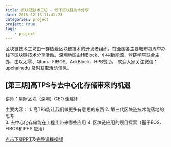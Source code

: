 ```yaml
---
title: 区块链技术工坊 - 线下区块链技术分享  
date: 2018-12-13 11:41:23
categories: project
project: true
tags:
    - project
---
```


区块链技术工坊由一群热爱区块链技术的开发者组织，在全国各主要城市每周举办线下区块链技术分享活动。深圳地区由HiBlock、小牛新能源、登链学院联合主办，由以太零、Qtum、FIBOS、AckBlock、HPB赞助。
欢迎大家关注微信：upchainedu 及时获取活动信息。
<!-- more -->

## [第三期]高TPS与去中心化存储带来的机遇

讲师：星际区块（深圳）CEO 谢建怀

主要内容：
    1. 高TPS能让我们做更多有意思的东西
    2. 第三代区块链技术能落地的思考   
    3. 去中心化存储能在工程上带来哪些应用
    4. 区块链应用的项目探索（基于EOS、FIBOS和IPFS 应用）

[点击下载PPT](https://wiki.learnblockchain.cn/pdf/meeting_3.pdf)及[完整课程视频](https://m.qlchat.com/live/channel/channelPage/2000002746846802.htm)
